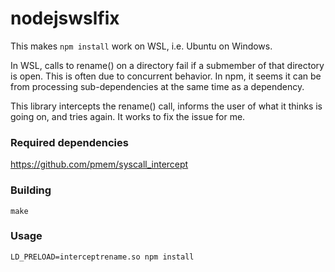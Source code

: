 # nodejswslfix #

This makes `npm install` work on WSL, i.e. Ubuntu on Windows.

In WSL, calls to rename() on a directory fail if a submember of that directory is open.
This is often due to concurrent behavior.
In npm, it seems it can be from processing sub-dependencies at the same time as a dependency.

This library intercepts the rename() call, informs the user of what it thinks is going on, and tries again.
It works to fix the issue for me.

### Required dependencies

https://github.com/pmem/syscall_intercept

### Building
    make

### Usage
    LD_PRELOAD=interceptrename.so npm install

